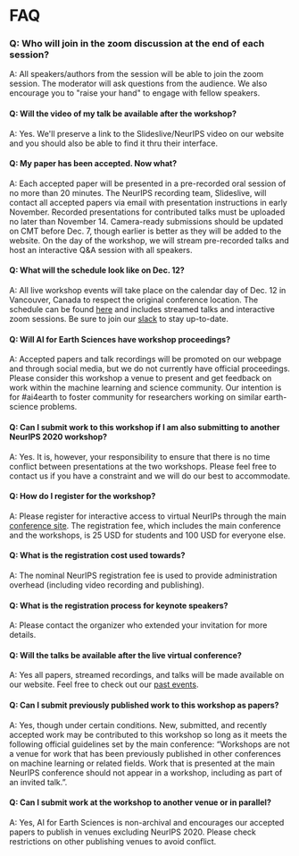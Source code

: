 # FAQ
 
### Q: Who will join in the zoom discussion at the end of each session?  
A: All speakers/authors from the session will be able to join the zoom session. The moderator will ask questions from the audience. We also encourage you to "raise your hand" to engage with fellow speakers.   

#### Q: Will the video of my talk be available after the workshop?     
A: Yes. We'll preserve a link to the Slideslive/NeurIPS video on our website and you should also be able to find it thru their interface.  

#### Q: My paper has been accepted. Now what?   
A: Each accepted paper will be presented in a pre-recorded oral session of no more than 20 minutes.  The NeurIPS recording team, Slideslive, will contact all accepted papers via email with presentation instructions in early November. Recorded presentations for contributed talks must be uploaded no later than November 14. Camera-ready submissions should be updated on CMT before Dec. 7, though earlier is better as they will be added to the website. On the day of the workshop, we will stream pre-recorded talks and host an interactive Q&A session with all speakers. 

#### Q: What will the schedule look like on Dec. 12?   
A: All live workshop events will take place on the calendar day of Dec. 12 in Vancouver, Canada to respect the original conference location. The schedule can be found [here](https://ai4earthscience.github.io/neurips-2020-workshop/schedule) and includes streamed talks and interactive zoom sessions.  Be sure to join our [slack](https://join.slack.com/t/ai4earth/shared_invite/zt-jkg0i982-VYRAd0HbjCG_6970Hcqfwg) to stay up-to-date.   

#### Q: Will AI for Earth Sciences have workshop proceedings?   
A: Accepted papers and talk recordings will be promoted on our webpage and through social media, but we do not currently have official proceedings. Please consider this workshop a venue to present and get feedback on work within the machine learning and science community. Our intention is for #ai4earth to foster community for researchers working on similar earth-science problems.    

#### Q: Can I submit work to this workshop if I am also submitting to another NeurIPS 2020 workshop?  
A: Yes. It is, however, your responsibility to ensure that there is no time conflict between presentations at the two workshops.   Please feel free to contact us if you have a constraint and we will do our best to accommodate. 

#### Q: How do I register for the workshop?   
A: Please register for interactive access to virtual NeurIPs through the main [conference site](https://nips.cc/Register/view-registration). The registration fee, which includes the main conference and the workshops, is 25 USD for students and 100 USD for everyone else.   

#### Q: What is the registration cost used towards?    
A: The nominal NeurIPS registration fee is used to provide administration overhead (including video recording and publishing).   

#### Q: What is the registration process for keynote speakers?  
A: Please contact the organizer who extended your invitation for more details.   

#### Q: Will the talks be available after the live virtual conference?   
A: Yes all papers, streamed recordings, and talks will be made available on our website. Feel free to check out our [past events](https://ai4earthscience.github.io/neurips-2020-workshop/past_events.html).   

#### Q: Can I submit previously published work to this workshop as papers?  
A: Yes, though under certain conditions. New, submitted, and recently accepted work may be contributed to this workshop so long as it meets the following official guidelines set by the main conference:  “Workshops are not a venue for work that has been previously published in other conferences on machine learning or related fields. Work that is presented at the main NeurIPS conference should not appear in a workshop, including as part of an invited talk.”.   

#### Q: Can I submit work at the workshop to another venue or in parallel?   
A: Yes, AI for Earth Sciences is non-archival and encourages our accepted papers to publish in venues excluding NeurIPS 2020. Please check restrictions on other publishing venues to avoid conflict.   



